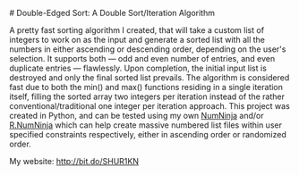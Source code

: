 ﻿﻿# Double-Edged Sort: A Double Sort/Iteration Algorithm
 
A pretty fast sorting algorithm I created, that will take a custom list of integers to work on as the input and generate a sorted list with all the numbers in either ascending or descending order, depending on the user's selection. It supports both — odd and even number of entries, and even duplicate entries — flawlessly. Upon completion, the initial input list is destroyed and only the final sorted list prevails. The algorithm is considered fast due to both the min() and max() functions residing in a single iteration itself, filling the sorted array two integers per iteration instead of the rather conventional/traditional one integer per iteration approach. This project was created in Python, and can be tested using my own [NumNinja](https://github.com/SHUR1K-N/NumNinja-Number-Dictionary-Generator) and/or [R.NumNinja](https://github.com/SHUR1K-N/RNumNinja-Random-Number-File-Generator) which can help create massive numbered list files within user specified constraints respectively, either in ascending order or randomized order.

My website: http://bit.do/SHUR1KN

